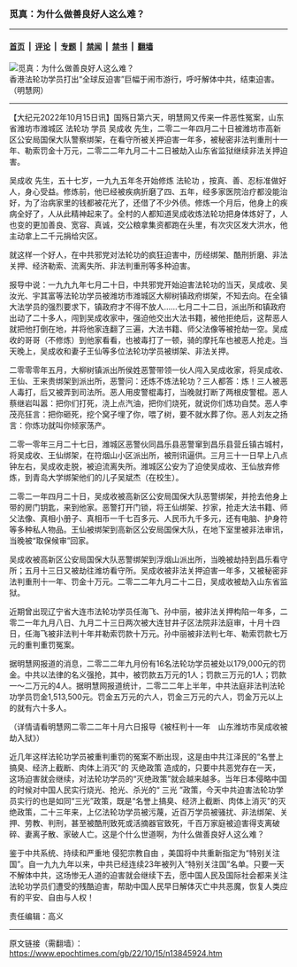 ### 觅真：为什么做善良好人这么难？

---

#### [首页](../../../..?n13845924) &nbsp;|&nbsp; [评论](../../../../../epoch-comment?n13845924) &nbsp;|&nbsp; [专题](../../../../../epoch-special?n13845924) &nbsp;|&nbsp; [禁闻](../../../../../epoch-news?n13845924) &nbsp;|&nbsp; [禁书](../../../../../books?n13845924) &nbsp;|&nbsp; [翻墙](https://github.com/gfw-breaker/nogfw/blob/master/README.md?n13845924)


<div><img alt="觅真：为什么做善良好人这么难？" class="attachment-djy_600_400 size-djy_600_400 wp-post-image" src="https://i.epochtimes.com/assets/uploads/2022/10/id13845930-2021-06-01_140135--600x400.jpeg"/>
<div class="caption">
 香港法轮功学员打出“全球反迫害”巨幅于闹市游行，呼吁解体中共，结束迫害。（明慧网）
</div></div><hr/><div class="post_content" id="artbody" itemprop="articleBody">
 <!-- article content begin -->
 <p>
  【大纪元2022年10月15日讯】国殇日第六天，明慧网又传来一件恶性冤案，山东省潍坊市潍城区
  <ok href="https://www.epochtimes.com/gb/tag/%E6%B3%95%E8%BD%AE%E5%8A%9F.html">
   法轮功
  </ok>
  学员
  <ok href="https://www.epochtimes.com/gb/tag/%E5%90%B4%E6%88%90%E6%94%B6.html">
   吴成收
  </ok>
  先生，二零二一年四月二十日被潍坊市高新区公安局国保大队警察绑架，在看守所被关押迫害一年多，被秘密非法判重刑十一年、勒索罚金十万元，二零二二年九月二十二日被劫入山东省监狱继续非法关押迫害。
 </p>
 <p>
  <ok href="https://www.epochtimes.com/gb/tag/%E5%90%B4%E6%88%90%E6%94%B6.html">
   吴成收
  </ok>
  先生，五十七岁，一九九五年冬开始修炼
  <ok href="https://www.epochtimes.com/gb/tag/%E6%B3%95%E8%BD%AE%E5%8A%9F.html">
   法轮功
  </ok>
  ，按真、善、忍标准做好人，身心受益。修炼前，他已经被疾病折磨了四、五年，经多家医院治疗都没能治好，为了治病家里的钱都被花光了，还借了不少外债。修炼一个月后，他身上的疾病全好了，人从此精神起来了。全村的人都知道吴成收炼法轮功把身体炼好了，人也变的更加善良、宽容、真诚，交公粮拿集资都跑在头里，有次灾区发大洪水，他主动拿上二千元捐给灾区。
 </p>
 <p>
  就这样一个好人，在中共邪党对法轮功的疯狂迫害中，历经绑架、酷刑折磨、非法关押、经济勒索、流离失所、非法判重刑等多种迫害。
 </p>
 <p>
  报导中说：一九九九年七月二十日，中共邪党开始迫害法轮功的当天，吴成收、吴汝光、宇其富等法轮功学员被潍坊市潍城区大柳树镇政府绑架，不知去向。在全镇大法学员的强烈要求下，镇政府才不得不放人……七月二十二日，派出所和镇政府出动了二十多人，闯到吴成收家中，强迫他交出大法书籍，被他拒绝后，这帮恶人就把他打倒在地，并将他家连翻了三遍，大法书籍、师父法像等被抢劫一空。吴成收的哥哥（不修炼）到他家看看，也被毒打了一顿，骑的摩托车也被恶人抢走。当天晚上，吴成收和妻子王仙等多位法轮功学员被绑架、非法关押。
 </p>
 <p>
  二零零零年五月，大柳树镇派出所侯姓恶警带领一伙人闯入吴成收家，将吴成收、王仙、王来贵绑架到派出所，恶警问：还炼不炼法轮功？三人都答：炼！三人被恶人毒打，后又被弄到司法所。恶人用皮警棍毒打，当晚就打断了两根皮警棍。恶人蔡继岩叫嚣：把你们打死，浇上点汽油，把你们烧死，就说你们炼功自焚。恶人李茂亮狂言：把你砸死，挖个窝子埋了你，喂了树，要不就水葬了你。恶人刘友之扬言：你炼功就叫你倾家荡产。
 </p>
 <p>
  二零一零年三月二十七日，潍城区恶警伙同昌乐县恶警窜到昌乐县营丘镇古城村，将吴成收、王仙绑架，在符烟山小区派出所，被刑讯逼供。三月三十一日早上八点钟左右，吴成收走脱，被迫流离失所。潍城区公安为了迫使吴成收、王仙放弃修炼，到青岛大学绑架他们的儿子吴斌杰（在校生）。
 </p>
 <p>
  二零二一年四月二十日，吴成收被高新区公安局国保大队恶警绑架，并抢去他身上带的房门钥匙，来到他家。恶警打开门锁，将王仙绑架、抄家，抢走大法书籍、师父法像、真相小册子、真相币一千七百多元、人民币九千多元，还有电脑、护身符等多种私人物品。王仙被绑架到高新区公安局国保大队，在地下室里被非法审讯，当晚被“取保候审”回家。
 </p>
 <p>
  吴成收被高新区公安局国保大队恶警绑架到浮烟山派出所，当晚被劫持到昌乐看守所；五月十三日又被劫往潍坊看守所。吴成收被非法关押迫害一年多，又被秘密非法判重刑十一年、罚金十万元。二零二二年九月二十二日，吴成收被劫入山东省监狱。
 </p>
 <p>
  近期曾出现辽宁省大连市法轮功学员任海飞、孙中丽，被非法关押构陷一年多，二零二一年九月八日、九月二十三日两次被大连甘井子区法院非法庭审，十月十四日，任海飞被非法判十年并勒索罚款十万元。孙中丽被非法判七年、勒索罚款七万元的重判重罚冤案。
 </p>
 <p>
  据明慧网报道的消息，二零二二年九月份有16名法轮功学员被处以179,000元的罚金。中共以法律的名义强抢，其中，被罚款五万元的1人；罚款三万元的1人；罚款一～二万元的4人。据明慧网报道统计，二零二二年上半年，中共法庭非法判法轮功学员罚金1,513,500元。罚金五万元的六人，罚金三万元的六人，罚金万元以上的就有六十多人。
 </p>
 <p>
  （详情请看明慧网二零二二年十月六日报导《被枉判十一年　山东潍坊市吴成收被劫入狱》）
 </p>
 <p>
  近几年这样法轮功学员被重判重罚的冤案不断出现，这是由中共江泽民的“名誉上搞臭、经济上截断、肉体上消灭”的
  <ok href="https://www.epochtimes.com/gb/tag/%E7%81%AD%E7%BB%9D%E6%94%BF%E7%AD%96.html">
   灭绝政策
  </ok>
  造成的，只要中共恶党存在一天，这场迫害就会继续，对法轮功学员的“灭绝政策”就会越来越多。当年日本侵略中国的时候对中国人民实行烧光、抢光、杀光的“
  <ok href="https://www.epochtimes.com/gb/tag/%E4%B8%89%E5%85%89.html">
   三光
  </ok>
  ”政策，今天中共迫害法轮功学员实行的也是如同“三光”政策，既是“名誉上搞臭、经济上截断、肉体上消灭”的灭绝政策，二十三年来，上亿法轮功学员被污蔑，近百万学员被骚扰、非法绑架、关押、劳教、判刑，甚至被酷刑致死或活摘器官致死，千百万家庭被迫害得支离破碎、妻离子散、家破人亡。这是个什么世道啊，为什么做善良好人这么难？
 </p>
 <p>
  鉴于中共系统、持续和严重地
  <ok href="https://www.epochtimes.com/gb/tag/%E4%BE%B5%E7%8A%AF%E5%AE%97%E6%95%99%E8%87%AA%E7%94%B1.html">
   侵犯宗教自由
  </ok>
  ，美国将中共重新指定为“特别关注国”。自一九九九年以来，中共已经连续23年被列入“特别关注国”名单。只要一天不解体中共，这场惨无人道的迫害就会继续下去，愿中国人民及国际社会都来关注法轮功学员们遭受的残酷迫害，帮助中国人民早日解体灭亡中共恶魔，恢复人类应有的平安、自由与人权！
 </p>
 <p>
  责任编辑：高义
 </p>
 <!-- article content end -->
 <div id="below_article_ad">
 </div>
</div>


---

原文链接（需翻墙）：https://www.epochtimes.com/gb/22/10/15/n13845924.htm